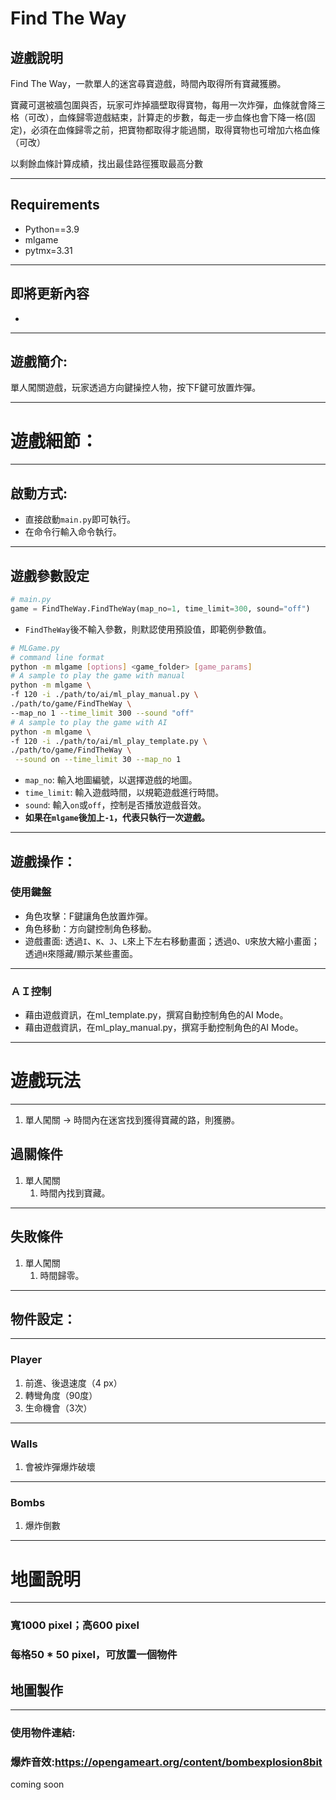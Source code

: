 # Find The Way

## 遊戲說明

Find The Way，一款單人的迷宮尋寶遊戲，時間內取得所有寶藏獲勝。

寶藏可選被牆包圍與否，玩家可炸掉牆壁取得寶物，每用一次炸彈，血條就會降三格（可改），血條歸零遊戲結束，計算走的步數，每走一步血條也會下降一格(固定)，必須在血條歸零之前，把寶物都取得才能過關，取得寶物也可增加六格血條（可改）

以剩餘血條計算成績，找出最佳路徑獲取最高分數

---

## Requirements

- Python==3.9
- mlgame
- pytmx=3.31

---

## 即將更新內容

- 

---

## 遊戲簡介:

單人闖關遊戲，玩家透過方向鍵操控人物，按下F鍵可放置炸彈。

---

# 遊戲細節：

---

## 啟動方式:

- 直接啟動`main.py`即可執行。
- 在命令行輸入命令執行。

---

## 遊戲參數設定

```python
# main.py
game = FindTheWay.FindTheWay(map_no=1, time_limit=300, sound="off")
```

- `FindTheWay`後不輸入參數，則默認使用預設值，即範例參數值。

```bash
# MLGame.py
# command line format
python -m mlgame [options] <game_folder> [game_params]
# A sample to play the game with manual
python -m mlgame \
-f 120 -i ./path/to/ai/ml_play_manual.py \
./path/to/game/FindTheWay \
--map_no 1 --time_limit 300 --sound "off"
# A sample to play the game with AI
python -m mlgame \
-f 120 -i ./path/to/ai/ml_play_template.py \
./path/to/game/FindTheWay \
 --sound on --time_limit 30 --map_no 1
```

- `map_no`:  輸入地圖編號，以選擇遊戲的地圖。
- `time_limit`:  輸入遊戲時間，以規範遊戲進行時間。
- `sound`:  輸入`on`或`off`，控制是否播放遊戲音效。
- **如果在`mlgame`後加上`-1`，代表只執行一次遊戲。**

---

## 遊戲操作：

### 使用鍵盤

- 角色攻擊：F鍵讓角色放置炸彈。
- 角色移動：方向鍵控制角色移動。
- 遊戲畫面: 透過`I`、`K`、`J`、`L`來上下左右移動畫面；透過`O`、`U`來放大縮小畫面；透過`H`來隱藏/顯示某些畫面。

---

### ＡＩ控制

- 藉由遊戲資訊，在ml_template.py，撰寫自動控制角色的AI Mode。
- 藉由遊戲資訊，在ml_play_manual.py，撰寫手動控制角色的AI Mode。

---

# 遊戲玩法

---

1. 單人闖關 → 時間內在迷宮找到獲得寶藏的路，則獲勝。

## 過關條件

1. 單人闖關
    1. 時間內找到寶藏。

---

## 失敗條件

1. 單人闖關
    1. 時間歸零。

---

## 物件設定：

---

### Player

1. 前進、後退速度（4 px）
2. 轉彎角度（90度）
3. 生命機會（3次）

---

### Walls

1. 會被炸彈爆炸破壞

---

### Bombs

1. 爆炸倒數

---

# 地圖說明

---

### 寬1000 pixel；高600 pixel

### 每格50 * 50 pixel，可放置一個物件

## 地圖製作

---

### 使用物件連結:
### 爆炸音效:https://opengameart.org/content/bombexplosion8bit

coming soon